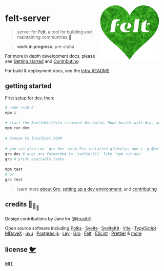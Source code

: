 [<img src="src/static/felt.png" align="right" width="192" height="178">](https://felt.dev)

# felt-server

> server for [Felt](https://github.com/feltcoop/felt),
> a tool for building and maintaining communities 💚

> **work in progress**: pre-alpha

For more in depth development docs, please see
[Getting started](/src/docs/getting-started.md) and
[Contributing](/contributing.md)

For build & deployment docs, see the [Infra README](/src/infra/README.md)

## getting started

First [setup for dev](/src/docs/getting-started.md), then:

```bash
# node >=16.6
npm i

# start the SvelteKit/Vite frontend dev build, Node builds with Gro, and Polka API server
npm run dev

# browse to localhost:3000

# you can also run `gro dev` with Gro installed globally: npm i -g @feltcoop/gro
gro dev # args are forwarded to `svelte-kit` like `npm run dev`
gro # print available tasks

npm test
# or
gro test
```

> learn more [about Gro](https://github.com/feltcoop/gro),
> [setting up a dev environment](/src/docs/getting-started.md),
> and [contributing](/contributing.md)

## credits 🐢<sub>🐢</sub><sub><sub>🐢</sub></sub>

Design contributions by Jane Im ([@trusttri](https://github.com/trusttri))

Open source software including
[Polka](https://github.com/lukeed/polka) ∙
[Svelte](https://github.com/sveltejs/svelte) ∙
[SvelteKit](https://github.com/sveltejs/kit) ∙
[Vite](https://github.com/vitejs/vite) ∙
[TypeScript](https://github.com/microsoft/TypeScript) ∙
[MDsveX](https://github.com/pngwn/MDsveX) ∙
[uvu](https://github.com/lukeed/uvu) ∙
[Postgres.js](https://github.com/porsager/postgres) ∙
[Ley](https://github.com/lukeed/ley) ∙
[Gro](https://github.com/feltcoop/gro) ∙
[Felt](https://github.com/feltcoop/felt) ∙
[ESLint](https://github.com/eslint/eslint) ∙
[Prettier](https://github.com/prettier/prettier)
& [more](package.json)

## license [🐦](https://en.wikipedia.org/wiki/Free_and_open-source_software)

[MIT](LICENSE)
